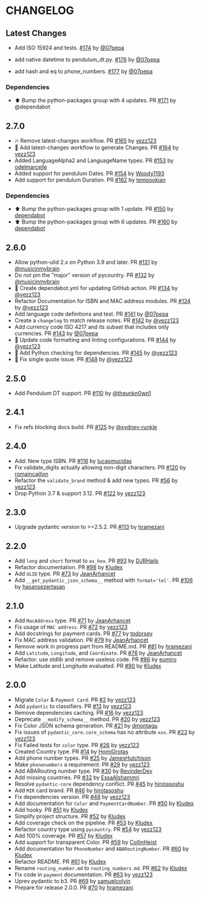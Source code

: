 # CHANGELOG

## Latest Changes

* Add ISO 15924 and tests. [#174](https://github.com/pydantic/pydantic-extra-types/pull/174) by [@07pepa](https://github.com/07pepa)

* add native datetime to pendulum_dt.py. [#176](https://github.com/pydantic/pydantic-extra-types/pull/176) by [@07pepa](https://github.com/07pepa)

* add hash and eq to phone_numbers. [#177](https://github.com/pydantic/pydantic-extra-types/pull/177) by [@07pepa](https://github.com/07pepa)

### Dependencies

* ⬆ Bump the python-packages group with 4 updates. PR [#171](https://github.com/pydantic/pydantic-extra-types/pull/171) by @dependabot

## 2.7.0

* 🔥 Remove latest-changes workflow. PR [#165](https://github.com/pydantic/pydantic-extra-types/pull/165) by [yezz123](https://github.com/yezz123)
* 🔨 Add latest-changes workflow to generate Changes. PR [#164](https://github.com/pydantic/pydantic-extra-types/pull/164) by [yezz123](https://github.com/yezz123)
* Added LanguageAlpha2 and LanguageName types. PR [#153](https://github.com/pydantic/pydantic-extra-types/pull/153) by [odelmarcelle](https://github.com/odelmarcelle)
* Added support for pendulum Dates. PR [#154](https://github.com/pydantic/pydantic-extra-types/pull/154) by [Woody1193](https://github.com/Woody1193)
* Add support for pendulum Duration. PR [#162](https://github.com/pydantic/pydantic-extra-types/pull/162) by [tempookian](https://github.com/tempookian)

### Dependencies

* ⬆ Bump the python-packages group with 1 update. PR [#150](https://github.com/pydantic/pydantic-extra-types/pull/150) by [dependabot](https://github.com/dependabot)
* ⬆ Bump the python-packages group with 6 updates. PR [#160](https://github.com/pydantic/pydantic-extra-types/pull/160) by [dependabot](https://github.com/dependabot)

## 2.6.0

* Allow python-ulid 2.x on Python 3.9 and later. PR [#131](https://github.com/pydantic/pydantic-extra-types/pull/131) by [@musicinmybrain](https://github.com/musicinmybrain)
* Do not pin the ”major” version of pycountry. PR [#132](https://github.com/pydantic/pydantic-extra-types/pull/132) by [@musicinmybrain](https://github.com/musicinmybrain)
* 🤖 Create dependabot.yml for updating GitHub action. PR [#134](https://github.com/pydantic/pydantic-extra-types/pull/134) by [@yezz123](https://github.com/yezz123)
* Refactor Documentation for ISBN and MAC address modules. PR [#124](https://github.com/pydantic/pydantic-extra-types/pull/124) by [@yezz123](https://github.com/yezz123)
* Add language code definitions and test. PR [#141](https://github.com/pydantic/pydantic-extra-types/pull/141) by [@07pepa](https://github.com/07pepa)
* Create a `changelog` to match release notes. PR [#142](https://github.com/pydantic/pydantic-extra-types/pull/142) by [@yezz123](https://github.com/yezz123)
* Add currency code ISO 4217 and its subset that includes only currencies. PR [#143](https://github.com/pydantic/pydantic-extra-types/pull/143) by [@07pepa](https://github.com/07pepa)
* 🔨 Update code formatting and linting configurations. PR [#144](https://github.com/pydantic/pydantic-extra-types/pull/144) by [@yezz123](https://github.com/yezz123)
* 👷 Add Python checking for dependencies. PR [#145](https://github.com/pydantic/pydantic-extra-types/pull/145) by [@yezz123](https://github.com/yezz123)
* 🐛 Fix single quote issue. PR [#148](https://github.com/pydantic/pydantic-extra-types/pull/148) by [@yezz123](https://github.com/yezz123)

## 2.5.0

* Add Pendulum DT support. PR [#110](https://github.com/pydantic/pydantic-extra-types/pull/110) by [@theunkn0wn1](https://github.com/theunkn0wn1)

## 2.4.1

* Fix refs blocking docs build. PR [#125](https://github.com/pydantic/pydantic-extra-types/pull/125) by [@sydney-runkle](https://github.com/sydney-runkle)

## 2.4.0

* Add: New type ISBN. PR [#116](https://github.com/pydantic/pydantic-extra-types/pull/116) by [lucasmucidas](https://github.com/lucasmucidas)
* Fix validate_digits actually allowing non-digit characters. PR [#120](https://github.com/pydantic/pydantic-extra-types/pull/120) by [romaincaillon](https://github.com/romaincaillon)
* Refactor the `validate_brand` method & add new types. PR [#56](https://github.com/pydantic/pydantic-extra-types/pull/56) by [yezz123](https://github.com/yezz123)
* Drop Python 3.7 & support 3.12. PR [#122](https://github.com/pydantic/pydantic-extra-types/pull/122) by [yezz123](https://github.com/yezz123)

## 2.3.0

* Upgrade pydantic version to >=2.5.2. PR [#113](https://github.com/pydantic/pydantic-extra-types/pull/113) by [hramezani](https://github.com/hramezani)

## 2.2.0

* Add `long` and `short` format to `as_hex`. PR [#93](https://github.com/pydantic/pydantic-extra-types/pull/93) by [DJRHails](https://github.com/DJRHails)
* Refactor documentation. PR [#98](https://github.com/pydantic/pydantic-extra-types/pull/98) by [Kludex](https://github.com/Kludex)
* Add `ULID` type. PR [#73](https://github.com/pydantic/pydantic-extra-types/pull/73) by [JeanArhancet](https://github.com/JeanArhancet)
* Add `__get_pydantic_json_schema__` method with `format='tel'`. PR [#106](https://github.com/pydantic/pydantic-extra-types/pull/106) by [hasansezertasan](https://github.com/hasansezertasan)

## 2.1.0

* Add `MacAddress` type. PR [#71](https://github.com/pydantic/pydantic-extra-types/pull/71) by [JeanArhancet](https://github.com/JeanArhancet)
* Fix usage of `MAC address`. PR [#72](https://github.com/pydantic/pydantic-extra-types/pull/72) by [yezz123](https://github.com/yezz123)
* Add docstrings for payment cards. PR [#77](https://github.com/pydantic/pydantic-extra-types/pull/77) by [tpdorsey](https://github.com/tpdorsey)
* Fix MAC address validation. PR [#79](https://github.com/pydantic/pydantic-extra-types/pull/79) by [JeanArhancet](https://github.com/JeanArhancet)
* Remove work in progress part from README.md. PR [#81](https://github.com/pydantic/pydantic-extra-types/pull/81) by [hramezani](https://github.com/hramezani)
* Add `Latitude`, `Longitude`, and `Coordinate`. PR [#76](https://github.com/pydantic/pydantic-extra-types/pull/76) by [JeanArhancet](https://github.com/JeanArhancet)
* Refactor: use stdlib and remove useless code. PR [#86](https://github.com/pydantic/pydantic-extra-types/pull/86) by [eumiro](https://github.com/eumiro)
* Make Latitude and Longitude evaluated. PR [#90](https://github.com/pydantic/pydantic-extra-types/pull/90) by [Kludex](https://github.com/Kludex)

## 2.0.0

* Migrate `Color` & `Payment Card`. PR [#2](https://github.com/pydantic/pydantic-extra-types/pull/2) by [yezz123](https://github.com/yezz123)
* Add `pydantic` to classifiers. PR [#13](https://github.com/pydantic/pydantic-extra-types/pull/13) by [yezz123](https://github.com/yezz123)
* Remove dependencies caching. PR [#16](https://github.com/pydantic/pydantic-extra-types/pull/16) by [yezz123](https://github.com/yezz123)
* Deprecate `__modify_schema__` method. PR [#20](https://github.com/pydantic/pydantic-extra-types/pull/20) by [yezz123](https://github.com/yezz123)
* Fix Color JSON schema generation. PR [#21](https://github.com/pydantic/pydantic-extra-types/pull/21) by [dmontagu](https://github.com/dmontagu)
* Fix issues of `pydantic_core.core_schema` has no attribute `xxx`. PR [#23](https://github.com/pydantic/pydantic-extra-types/pull/23) by [yezz123](https://github.com/yezz123)
* Fix Failed tests for `color` type. PR [#26](https://github.com/pydantic/pydantic-extra-types/pull/26) by [yezz123](https://github.com/yezz123)
* Created Country type. PR [#14](https://github.com/pydantic/pydantic-extra-types/pull/14) by [HomiGrotas](https://github.com/HomiGrotas)
* Add phone number types. PR [#25](https://github.com/pydantic/pydantic-extra-types/pull/25) by [JamesHutchison](https://github.com/JamesHutchison)
* Make `phonenumbers` a requirement. PR [#29](https://github.com/pydantic/pydantic-extra-types/pull/29) by [yezz123](https://github.com/yezz123)
* Add ABARouting number type. PR [#30](https://github.com/pydantic/pydantic-extra-types/pull/30) by [RevinderDev](https://github.com/RevinderDev)
* Add missing countries. PR [#32](https://github.com/pydantic/pydantic-extra-types/pull/32) by [EssaAlshammri](https://github.com/EssaAlshammri)
* Resolve `pydantic-core` dependency conflict. PR [#45](https://github.com/pydantic/pydantic-extra-types/pull/45) by [hirotasoshu](https://github.com/hirotasoshu)
* Add `MIR` card brand. PR [#46](https://github.com/pydantic/pydantic-extra-types/pull/46) by [hirotasoshu](https://github.com/hirotasoshu)
* Fix dependencies version. PR [#48](https://github.com/pydantic/pydantic-extra-types/pull/48) by [yezz123](https://github.com/yezz123)
* Add documentation for `Color` and `PaymentCardNumber`. PR [#50](https://github.com/pydantic/pydantic-extra-types/pull/50) by [Kludex](https://github.com/Kludex)
* Add hooky. PR [#51](https://github.com/pydantic/pydantic-extra-types/pull/51) by [Kludex](https://github.com/Kludex)
* Simplify project structure. PR [#52](https://github.com/pydantic/pydantic-extra-types/pull/52) by [Kludex](https://github.com/Kludex)
* Add coverage check on the pipeline. PR [#53](https://github.com/pydantic/pydantic-extra-types/pull/53) by [Kludex](https://github.com/Kludex)
* Refactor country type using `pycountry`. PR [#54](https://github.com/pydantic/pydantic-extra-types/pull/54) by [yezz123](https://github.com/yezz123)
* Add 100% coverage. PR [#57](https://github.com/pydantic/pydantic-extra-types/pull/57) by [Kludex](https://github.com/Kludex)
* Add support for transparent Color. PR [#59](https://github.com/pydantic/pydantic-extra-types/pull/59) by [CollinHeist](https://github.com/CollinHeist)
* Add documentation for `PhoneNumber` and `ABARoutingNumber`. PR [#60](https://github.com/pydantic/pydantic-extra-types/pull/60) by [Kludex](https://github.com/Kludex)
* Refactor README. PR [#61](https://github.com/pydantic/pydantic-extra-types/pull/61) by [Kludex](https://github.com/Kludex)
* Rename `routing_number.md` to `routing_numbers.md`. PR [#62](https://github.com/pydantic/pydantic-extra-types/pull/62) by [Kludex](https://github.com/Kludex)
* Fix code in `payment` documentation. PR [#63](https://github.com/pydantic/pydantic-extra-types/pull/63) by [yezz123](https://github.com/yezz123)
* Uprev pydantic to b3. PR [#69](https://github.com/pydantic/pydantic-extra-types/pull/69) by [samuelcolvin](https://github.com/samuelcolvin)
* Prepare for release 2.0.0. PR [#70](https://github.com/pydantic/pydantic-extra-types/pull/70) by [hramezani](https://github.com/hramezani)
